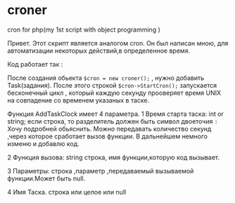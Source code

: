 # croner
cron for php(my 1st script with object programming )

Привет.
Этот скрипт является аналогом cron.
Он был написан мною, для автоматизации некоторых действий,в определенное время.

Код работает так :

После создания обьекта `$cron = new croner();` , нужно добавить Task(задания).
После этого строкой `$cron->StartCron();` запускается бесконечный цикл ,
который каждую секунду прооверяет время UNIX на совпадение со временем указаных в таске.

Функция AddTaskClock имеет 4 параметра.
1 Время старта таска:
    int or string;
      если строка, то разделитель должен быть символ двоеточия `:`
      Хочу подробней обьяснить. Можно передавать количество секунд ,через которое сработает вызов функции.
      В дальнейшем немного изменю и добавлю код.
      
2 Функция вызова:
    string
      строка, имя функции,которую код вызывает.

3 Параметры:
  строка ,параметр ,передаваемый вызываемой функции.Может быть null.
  
4 Имя Таска.
  строка или целое или null


